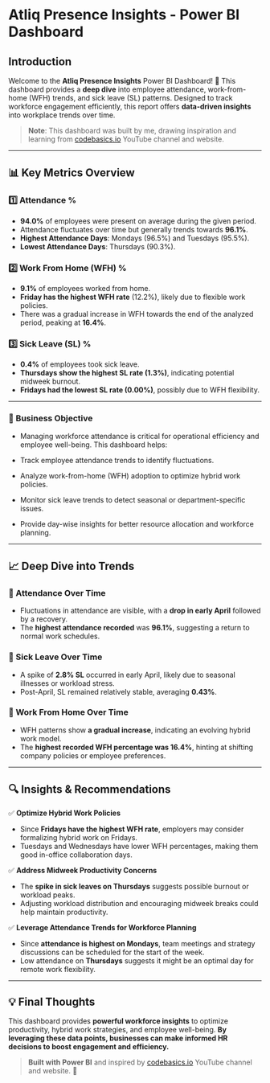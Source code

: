 # Atliq Presence Insights - Power BI Dashboard

## Introduction
Welcome to the **Atliq Presence Insights** Power BI Dashboard! 🚀 This dashboard provides a **deep dive** into employee attendance, work-from-home (WFH) trends, and sick leave (SL) patterns. Designed to track workforce engagement efficiently, this report offers **data-driven insights** into workplace trends over time. 

> **Note**: This dashboard was built by me, drawing inspiration and learning from [codebasics.io](https://codebasics.io) YouTube channel and website. 

---

## 📊 Key Metrics Overview

### 1️⃣ **Attendance %**  
   - **94.0%** of employees were present on average during the given period.
   - Attendance fluctuates over time but generally trends towards **96.1%**.
   - **Highest Attendance Days**: Mondays (96.5%) and Tuesdays (95.5%).
   - **Lowest Attendance Days**: Thursdays (90.3%).

### 2️⃣ **Work From Home (WFH) %**  
   - **9.1%** of employees worked from home.
   - **Friday has the highest WFH rate** (12.2%), likely due to flexible work policies.
   - There was a gradual increase in WFH towards the end of the analyzed period, peaking at **16.4%**.

### 3️⃣ **Sick Leave (SL) %**  
   - **0.4%** of employees took sick leave.
   - **Thursdays show the highest SL rate (1.3%)**, indicating potential midweek burnout.
   - **Fridays had the lowest SL rate (0.00%)**, possibly due to WFH flexibility.

---
### 🎯 Business Objective

  - Managing workforce attendance is critical for operational efficiency and employee well-being. This dashboard helps:

  - Track employee attendance trends to identify fluctuations.

  - Analyze work-from-home (WFH) adoption to optimize hybrid work policies.

  - Monitor sick leave trends to detect seasonal or department-specific issues.

  - Provide day-wise insights for better resource allocation and workforce planning.
---

## 📈 Deep Dive into Trends

### 🔹 Attendance Over Time
   - Fluctuations in attendance are visible, with a **drop in early April** followed by a recovery.
   - The **highest attendance recorded** was **96.1%**, suggesting a return to normal work schedules.

### 🔹 Sick Leave Over Time
   - A spike of **2.8% SL** occurred in early April, likely due to seasonal illnesses or workload stress.
   - Post-April, SL remained relatively stable, averaging **0.43%**.

### 🔹 Work From Home Over Time
   - WFH patterns show **a gradual increase**, indicating an evolving hybrid work model.
   - The **highest recorded WFH percentage was 16.4%**, hinting at shifting company policies or employee preferences.

---

## 🔍 Insights & Recommendations

✅ **Optimize Hybrid Work Policies**
   - Since **Fridays have the highest WFH rate**, employers may consider formalizing hybrid work on Fridays.
   - Tuesdays and Wednesdays have lower WFH percentages, making them good in-office collaboration days.

✅ **Address Midweek Productivity Concerns**
   - The **spike in sick leaves on Thursdays** suggests possible burnout or workload peaks.
   - Adjusting workload distribution and encouraging midweek breaks could help maintain productivity.

✅ **Leverage Attendance Trends for Workforce Planning**
   - Since **attendance is highest on Mondays**, team meetings and strategy discussions can be scheduled for the start of the week.
   - Low attendance on **Thursdays** suggests it might be an optimal day for remote work flexibility.

---

## 💡 Final Thoughts
This dashboard provides **powerful workforce insights** to optimize productivity, hybrid work strategies, and employee well-being. **By leveraging these data points, businesses can make informed HR decisions to boost engagement and efficiency.**

> **Built with Power BI** and inspired by [codebasics.io](https://codebasics.io) YouTube channel and website. 🎯

